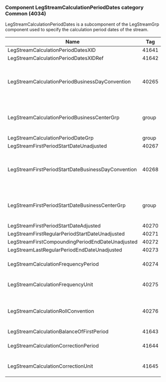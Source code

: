 ### Component LegStreamCalculationPeriodDates category Common (4034)

LegStreamCalculationPeriodDates is a subcomponent of the LegStreamGrp component used to specify the calculation period dates of the stream.

| Name                                               | Tag   | Req'd | Documentation                                                                                                                               |
|----------------------------------------------------|-------|----------|-------------------------------------------------------------------------------------------------------------------------------|
| LegStreamCalculationPeriodDatesXID                 | 41641 |       |                                                                                                                                |
| LegStreamCalculationPeriodDatesXIDRef              | 41642 |       |                                                                                                                                |
| LegStreamCalculationPeriodBusinessDayConvention    | 40265 |       | When specified, this overrides the business day convention defined in the LegDateAdjustment component in InstrumentLeg. The specified value would be specific to this instance of the leg stream calculation period dates. |
| LegStreamCalculationPeriodBusinessCenterGrp        | group |       | When specified, this overrides the business centers defined in the LegDateAdjustment component in InstrumentLeg. The specified values would be specific to this instance of the leg stream calculation period dates.       |
| LegStreamCalculationPeriodDateGrp                  | group |       |                                                                                                                                |
| LegStreamFirstPeriodStartDateUnadjusted            | 40267 |       |                                                                                                                                |
| LegStreamFirstPeriodStartDateBusinessDayConvention | 40268 |       | When specified, this overrides the business day convention defined in the LegDateAdjustment component in InstrumentLeg. The specified value would be specific to this instance of the leg stream calculation period dates. |
| LegStreamFirstPeriodStartDateBusinessCenterGrp     | group |       | When specified, this overrides the business centers defined in the LegDateAdjustment component in InstrumentLeg. The specified values would be specific to this instance of the leg stream calculation period dates.       |
| LegStreamFirstPeriodStartDateAdjusted              | 40270 |       |                                                                                                                                |
| LegStreamFirstRegularPeriodStartDateUnadjusted     | 40271 |       |                                                                                                                                |
| LegStreamFirstCompoundingPeriodEndDateUnadjusted   | 40272 |       |                                                                                                                                |
| LegStreamLastRegularPeriodEndDateUnadjusted        | 40273 |       |                                                                                                                                |
| LegStreamCalculationFrequencyPeriod                | 40274 |       | Conditionally required when LegStreamCalculationFrequencyUnit(40275) is specified.                                                                                                                               |
| LegStreamCalculationFrequencyUnit                  | 40275 |       | Conditionally required when LegStreamCalculationFrequencyPeriod(40274) is specified.                                                                                                                               |
| LegStreamCalculationRollConvention                 | 40276 |       | When specified, this overrides the date roll convention defined in the LegDateAdjustment component in InstrumentLeg. The specified values would be specific to this instance of the stream calculation period dates.       |
| LegStreamCalculationBalanceOfFirstPeriod           | 41643 |       |                                                                                                                                |
| LegStreamCalculationCorrectionPeriod               | 41644 |       | Conditionally required when LegStreamCalculationCorrectionUnit(41645) is specified.                                                                                                                               |
| LegStreamCalculationCorrectionUnit                 | 41645 |       | Conditionally required when LegStreamCalculationCorrectionPeriod(41644) is specified.                                                                                                                               |


